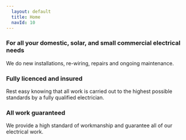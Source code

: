 ```yaml
---
  layout: default
  title: Home
  navId: 10
---
```


### For all your domestic, solar, and small commercial electrical needs

We do new installations, re-wiring, repairs and ongoing maintenance.

### Fully licenced and insured

Rest easy knowing that all work is carried out to the highest possible standards by a fully qualified electrician.

### All work guaranteed

We provide a high standard of workmanship and guarantee all of our electrical work.
